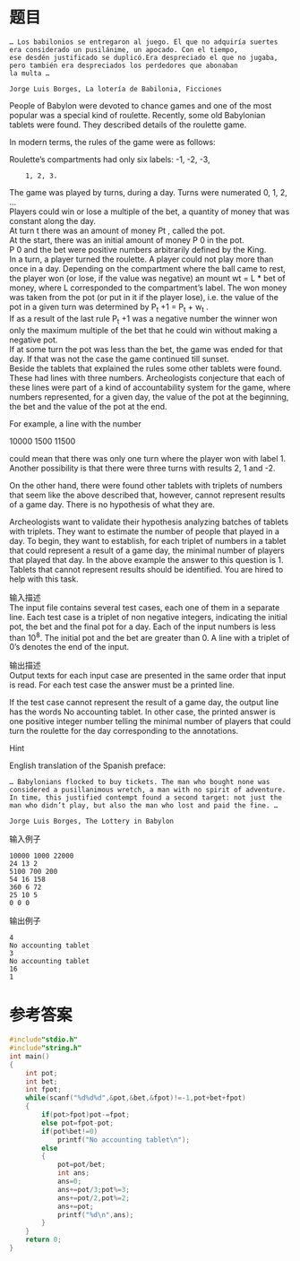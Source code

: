 # 题目
```
… Los babilonios se entregaron al juego. El que no adquiría suertes era considerado un pusilánime, un apocado. Con el tiempo, 
ese desdén justificado se duplicó.Era despreciado el que no jugaba, pero también era despreciados los perdedores que abonaban 
la multa …

Jorge Luis Borges, La lotería de Babilonia, Ficciones
```
People of Babylon were devoted to chance games and one of the most popular was a special kind of roulette. Recently, some old Babylonian tablets were found. They described details of the roulette game.

In modern terms, the rules of the game were as follows:

Roulette’s compartments had only six labels: -1, -2, -3,

        1, 2, 3.
      
The game was played by turns, during a day. Turns were numerated 0, 1, 2, ...<br>
Players could win or lose a multiple of the bet, a quantity of money that was constant along the day.<br>
At turn t there was an amount of money Pt , called the pot.<br>
At the start, there was an initial amount of money P 0 in the pot.<br>
P 0 and the bet were positive numbers arbitrarily defined by the King.<br>
In a turn, a player turned the roulette. A player could not play more than once in a day. Depending on the compartment where the ball came to rest, the player won (or lose, if the value was negative) an mount wt = L * bet of money, where L corresponded to the compartment’s label.
The won money was taken from the pot (or put in it if the player lose), i.e. the value of the pot in a given turn was determined by P<sub>t</sub> +1 = P<sub>t</sub> + w<sub>t</sub> .<br>
If as a result of the last rule P<sub>t</sub> +1 was a negative number the winner won only the maximum multiple of the bet that he could win without making a negative pot.<br>
If at some turn the pot was less than the bet, the game was ended for that day. If that was not the case the game continued till sunset.<br>
Beside the tablets that explained the rules some other tablets were found. These had lines with three numbers. Archeologists conjecture that each of these lines were part of a kind of accountability system for the game, where numbers represented, for a given day, the value of the pot at the beginning, the bet and the value of the pot at the end.

For example, a line with the number

10000 1500 11500

could mean that there was only one turn where the player won with label 1. Another possibility is that there were three turns with results 2, 1 and -2.

On the other hand, there were found other tablets with triplets of numbers that seem like the above described that, however, cannot represent results of a game day. There is no hypothesis of what they are.

Archeologists want to validate their hypothesis analyzing batches of tablets with triplets. They want to estimate the number of people that played in a day. To begin, they want to establish, for each triplet of numbers in a tablet that could represent a result of a game day, the minimal number of players that played that day. In the above example the answer to this question is 1. Tablets that cannot represent results should be identified. You are hired to help with this task.

输入描述<br>
The input file contains several test cases, each one of them in a separate line. Each test case is a triplet of non negative integers, indicating the initial pot, the bet and the final pot for a day. Each of the input numbers is less than 10<sup>8</sup>. The initial pot and the bet are greater than 0.
A line with a triplet of 0’s denotes the end of the input.

输出描述<br>
Output texts for each input case are presented in the same order that input is read. For each test case the answer must be a printed line.

If the test case cannot represent the result of a game day, the output line has the words No accounting tablet. In other case, the printed answer is one positive integer number telling the minimal number of players that could turn the roulette for the day corresponding to the annotations.

Hint

English translation of the Spanish preface:
```
… Babylonians flocked to buy tickets. The man who bought none was considered a pusillanimous wretch, a man with no spirit of adventure. In time, this justified contempt found a second target: not just the man who didn’t play, but also the man who lost and paid the fine. …

Jorge Luis Borges, The Lottery in Babylon
```
输入例子
```
10000 1000 22000
24 13 2
5100 700 200
54 16 158
360 6 72
25 10 5
0 0 0
```
输出例子
```
4
No accounting tablet
3
No accounting tablet
16
1
```
# 参考答案
```c++
#include"stdio.h"
#include"string.h"
int main()
{
	int pot;
	int bet;
	int fpot;
	while(scanf("%d%d%d",&pot,&bet,&fpot)!=-1,pot+bet+fpot)
	{
		if(pot>fpot)pot-=fpot;
		else pot=fpot-pot;
		if(pot%bet!=0)
			printf("No accounting tablet\n");
		else
		{
			pot=pot/bet;
			int ans;
			ans=0;
			ans+=pot/3;pot%=3;
			ans+=pot/2,pot%=2;
			ans+=pot;
			printf("%d\n",ans);
		}
	}
	return 0;
}



